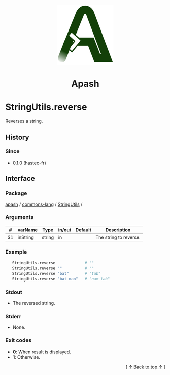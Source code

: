
<div align='center' id='apash-top'>
  <a href='https://github.com/hastec-fr/apash'>
    <img alt='apash-logo' src='../../../../../../assets/apash-logo.svg'/>
  </a>

  # Apash
</div>


# StringUtils.reverse
Reverses a string.

## History
### Since
  * 0.1.0 (hastec-fr)

## Interface
### Package
<!-- apash.packageBegin -->
[apash](../../../apash.md) / [commons-lang](../../commons-lang.md) / [StringUtils](../StringUtils.md) / 
<!-- apash.packageEnd -->

### Arguments
 | #      | varName        | Type          | in/out   | Default    | Description                           |
 |--------|----------------|---------------|----------|------------|---------------------------------------|
 | $1     | inString       | string        | in       |            | The string to reverse.                |

### Example
 ```bash
    StringUtils.reverse             # ""
    StringUtils.reverse ""          # ""
    StringUtils.reverse "bat"       # "tab"
    StringUtils.reverse "bat man"   # "nam tab"
 ```

### Stdout
  * The reversed string.
### Stderr
  * None.

### Exit codes
  * **0**: When result is displayed.
  * **1**: Otherwise.

  <div align='right'>[ <a href='#apash-top'>↑ Back to top ↑</a> ]</div>

